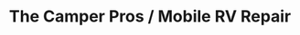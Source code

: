 ---
title: "The Camper Pros / Mobile RV Repair"
url: /bostic/the-camper-pros-mobile-rv-repair/
shop: Wohnwagen
---